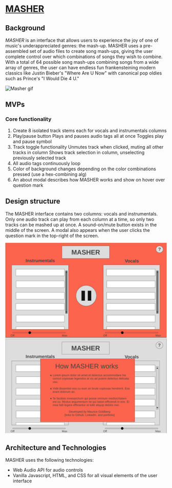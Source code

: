 # [MASHER](https://mauricegoldberg.dev/MASHER/)

## Background
*MASHER* is an interface that allows users to experience the joy of one of music's underappreciated genres: the mash-up. MASHER uses a pre-assembled set of audio files to create song mash-ups, giving the user complete control over which combinations of songs they wish to combine. With a total of 64 possible song mash-ups combining songs from a wide array of genres, the user can have endless fun frankensteining modern classics like Justin Bieber's "Where Are U Now" with canonical pop oldies such as Prince's "I Would Die 4 U."

![Masher gif](masher.gif)

## MVPs
### Core functionality
1. Create 8 isolated track stems each for vocals and instrumentals columns
2. Play/pause button
Plays and pauses audio tags all at once
Toggles play and pause symbol
3. Track toggle functionality
Unmutes track when clicked, muting all other tracks in column
Shows track selection in column, unselecting previously selected track
4. All audio tags continuously loop
5. Color of background changes depending on the color combinations pressed (use a hex-combining alg)
6. An about modal describes how MASHER works and show on hover over question mark

## Design structure
The MASHER interface contains two columns: vocals and instrumentals. Only one audio track can play from each column at a time, so only two tracks can be mashed up at once. A sound-on/mute button exists in the middle of the screen. A modal also appears when the user clicks the question mark in the top-right of the screen.

![Wireframe](main_wireframe.png)
![Modal Wireframe](modal_wireframe.png)

## Architecture and Technologies
MASHER uses the following technologies:
- Web Audio API for audio controls
- Vanilla Javascript, HTML, and CSS for all visual elements of the user interface
